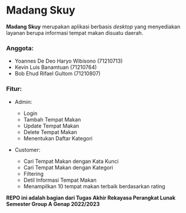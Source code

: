 # Madang Skuy
**Madang Skuy** merupakan aplikasi berbasis _desktop_ yang menyediakan layanan berupa informasi tempat makan disuatu daerah.

### Anggota:
   - Yoannes De Deo Haryo Wibisono (71210713)
   - Kevin Luis Banamtuan (71210764)
   - Bob Ehud Rifael Gultom (71210807)

### Fitur:
  - Admin:
    - Login
    - Tambah Tempat Makan
    - Update Tempat Makan
    - Delete Tempat Makan
    - Menentukan Daftar Kategori
    
  - Customer:
    - Cari Tempat Makan dengan Kata Kunci
    - Cari Tempat Makan dengan Kategori
    - Filtering
    - Detil Informasi Tempat Makan
    - Menampilkan 10 tempat makan terbaik berdasarkan rating
         
**REPO ini adalah bagian dari Tugas Akhir Rekayasa Perangkat Lunak Semester Group A Genap 2022/2023**

